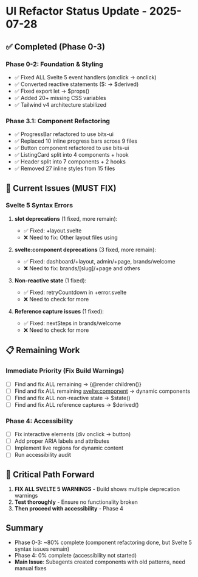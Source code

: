 # UI Refactor Status Update - 2025-07-28

## ✅ Completed (Phase 0-3)

### Phase 0-2: Foundation & Styling
- ✅ Fixed ALL Svelte 5 event handlers (on:click → onclick) 
- ✅ Converted reactive statements ($: → $derived)
- ✅ Fixed export let → $props()
- ✅ Added 20+ missing CSS variables
- ✅ Tailwind v4 architecture stabilized

### Phase 3.1: Component Refactoring  
- ✅ ProgressBar refactored to use bits-ui
- ✅ Replaced 10 inline progress bars across 9 files
- ✅ Button component refactored to use bits-ui
- ✅ ListingCard split into 4 components + hook
- ✅ Header split into 7 components + 2 hooks
- ✅ Removed 27 inline styles from 15 files

## 🔴 Current Issues (MUST FIX)

### Svelte 5 Syntax Errors
1. **slot deprecations** (1 fixed, more remain):
   - ✅ Fixed: +layout.svelte 
   - ❌ Need to fix: Other layout files using <slot>

2. **svelte:component deprecations** (3 fixed, more remain):
   - ✅ Fixed: dashboard/+layout, admin/+page, brands/welcome
   - ❌ Need to fix: brands/[slug]/+page and others

3. **Non-reactive state** (1 fixed):
   - ✅ Fixed: retryCountdown in +error.svelte
   - ❌ Need to check for more

4. **Reference capture issues** (1 fixed):
   - ✅ Fixed: nextSteps in brands/welcome
   - ❌ Need to check for more

## 📋 Remaining Work

### Immediate Priority (Fix Build Warnings)
- [ ] Find and fix ALL remaining <slot> → {@render children()}
- [ ] Find and fix ALL remaining <svelte:component> → dynamic components
- [ ] Find and fix ALL non-reactive state → $state()
- [ ] Find and fix ALL reference captures → $derived()

### Phase 4: Accessibility
- [ ] Fix interactive elements (div onclick → button)
- [ ] Add proper ARIA labels and attributes
- [ ] Implement live regions for dynamic content
- [ ] Run accessibility audit

## 🚨 Critical Path Forward

1. **FIX ALL SVELTE 5 WARNINGS** - Build shows multiple deprecation warnings
2. **Test thoroughly** - Ensure no functionality broken
3. **Then proceed with accessibility** - Phase 4

## Summary
- Phase 0-3: ~80% complete (component refactoring done, but Svelte 5 syntax issues remain)
- Phase 4: 0% complete (accessibility not started)
- **Main Issue**: Subagents created components with old patterns, need manual fixes